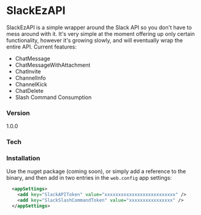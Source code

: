 # SlackEzAPI

SlackEzAPI is a simple wrapper around the Slack API so you don't have to mess around with it. It's very simple at the moment offering up only certain functionality, however it's growing slowly, and will eventually wrap the entire API. Current features:

  - ChatMessage
  - ChatMessageWithAttachment
  - ChatInvite
  - ChannelInfo
  - ChannelKick
  - ChatDelete
  - Slash Command Consumption



### Version
1.0.0

### Tech

### Installation

Use the nuget package (coming soon), or simply add a reference to the binary, and then add in two entries in the `web.config` app settings:

```xml
  <appSettings>
    <add key="SlackAPIToken" value="xxxxxxxxxxxxxxxxxxxxxxxxxx" />
    <add key="SlackSlashCommandToken" value="xxxxxxxxxxxxxxxx" />
  </appSettings>
```

